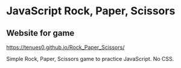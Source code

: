 # JavaScript Rock, Paper, Scissors

## Website for game
https://tenues0.github.io/Rock_Paper_Scissors/

Simple Rock, Paper, Scissors game to practice JavaScript.
No CSS.
